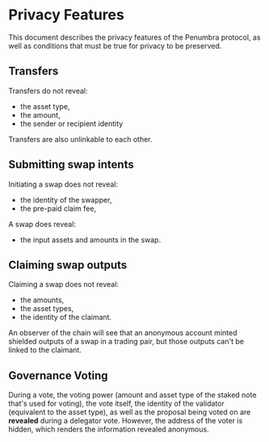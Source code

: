 # Privacy Features

This document describes the privacy features of the Penumbra protocol, as well as conditions that must be true for privacy to be preserved.

## Transfers

Transfers do not reveal:
* the asset type,
* the amount,
* the sender or recipient identity

Transfers are also unlinkable to each other.

## Submitting swap intents

Initiating a swap does not reveal:
* the identity of the swapper,
* the pre-paid claim fee,

A swap does reveal:
* the input assets and amounts in the swap.

## Claiming swap outputs

Claiming a swap does not reveal:
* the amounts,
* the asset types,
* the identity of the claimant.

An observer of the chain will see that an anonymous account minted shielded outputs of a swap in a trading pair, but those outputs can't be linked to the claimant.

## Governance Voting

During a vote, the voting power (amount and asset type of the staked note that's used for voting),
the vote itself, the identity of the validator (equivalent to the asset type), as well as the proposal being voted on are **revealed** during a delegator vote.
However, the address of the voter is hidden, which renders the information revealed anonymous.

<!--
## Staking

TODO

## IBC

TODO
-->
